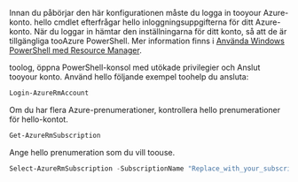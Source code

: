 Innan du påbörjar den här konfigurationen måste du logga in tooyour Azure-konto. hello cmdlet efterfrågar hello inloggningsuppgifterna för ditt Azure-konto. När du loggar in hämtar den inställningarna för ditt konto, så att de är tillgängliga tooAzure PowerShell. Mer information finns i [Använda Windows PowerShell med Resource Manager](../articles/powershell-azure-resource-manager.md).

toolog, öppna PowerShell-konsol med utökade privilegier och Anslut tooyour konto. Använd hello följande exempel toohelp du ansluta:

```powershell
Login-AzureRmAccount
```

Om du har flera Azure-prenumerationer, kontrollera hello prenumerationer för hello-kontot.

```powershell
Get-AzureRmSubscription
```

Ange hello prenumeration som du vill toouse.

```powershell
Select-AzureRmSubscription -SubscriptionName "Replace_with_your_subscription_name"
 ```
